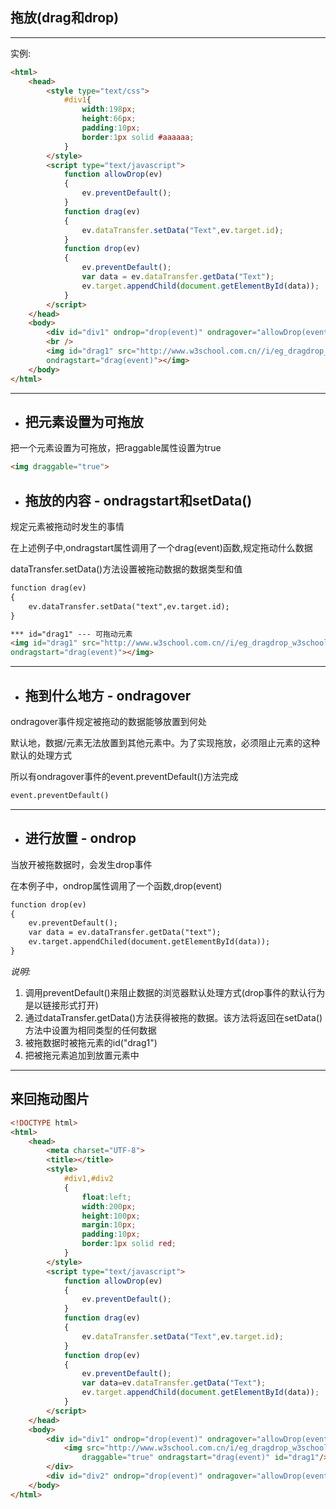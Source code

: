 ## 拖放\(drag和drop\)

---

实例:

```HTML
<html>
    <head>
        <style type="text/css">
            #div1{
                width:198px;
                height:66px;
                padding:10px;
                border:1px solid #aaaaaa;
            }
        </style>
        <script type="text/javascript">
            function allowDrop(ev)
            {
                ev.preventDefault();
            }
            function drag(ev)
            {
                ev.dataTransfer.setData("Text",ev.target.id);
            }
            function drop(ev)
            {
                ev.preventDefault();
                var data = ev.dataTransfer.getData("Text");
                ev.target.appendChild(document.getElementById(data));
            }
        </script>
    </head>
    <body>
        <div id="div1" ondrop="drop(event)" ondragover="allowDrop(event)"></div>
        <br />
        <img id="drag1" src="http://www.w3school.com.cn//i/eg_dragdrop_w3school.gif" draggable="true"
        ondragstart="drag(event)"></img>
    </body>
</html>
```

---

* ## 把元素设置为可拖放

把一个元素设置为可拖放，把raggable属性设置为true

```HTML
<img draggable="true">
```

* ## 拖放的内容 - ondragstart和setData\(\)

规定元素被拖动时发生的事情

在上述例子中,ondragstart属性调用了一个drag\(event\)函数,规定拖动什么数据

dataTransfer.setData\(\)方法设置被拖动数据的数据类型和值

```HTML
function drag(ev)
{
    ev.dataTransfer.setData("text",ev.target.id);
}

*** id="drag1" --- 可拖动元素
<img id="drag1" src="http://www.w3school.com.cn//i/eg_dragdrop_w3school.gif" draggable="true"
ondragstart="drag(event)"></img>
```

---

* ## 拖到什么地方 - ondragover

ondragover事件规定被拖动的数据能够放置到何处

默认地，数据/元素无法放置到其他元素中。为了实现拖放，必须阻止元素的这种默认的处理方式

所以有ondragover事件的event.preventDefault\(\)方法完成

```HTML
event.preventDefault()
```

---

* ## 进行放置 - ondrop

当放开被拖数据时，会发生drop事件

在本例子中，ondrop属性调用了一个函数,drop\(event\)

```HTML
function drop(ev)
{
    ev.preventDefault();
    var data = ev.dataTransfer.getData("text");
    ev.target.appendChiled(document.getElementById(data));
}
```

_说明:_

1. 调用preventDefault\(\)来阻止数据的浏览器默认处理方式\(drop事件的默认行为是以链接形式打开\)
2. 通过dataTransfer.getData\(\)方法获得被拖的数据。该方法将返回在setData\(\)方法中设置为相同类型的任何数据
3. 被拖数据时被拖元素的id\("drag1"\)
4. 把被拖元素追加到放置元素中

---

## 来回拖动图片

```HTML
<!DOCTYPE html>
<html>	
	<head>
		<meta charset="UTF-8">
		<title></title>
		<style>
			#div1,#div2
			{
				float:left;
				width:200px;
				height:100px;
				margin:10px;
				padding:10px;
				border:1px solid red;
			}
		</style>
		<script type="text/javascript">
			function allowDrop(ev)
			{
				ev.preventDefault();
			}
			function drag(ev)
			{
				ev.dataTransfer.setData("Text",ev.target.id);
			}
			function drop(ev)
			{
				ev.preventDefault();
				var data=ev.dataTransfer.getData("Text");
				ev.target.appendChild(document.getElementById(data));
			}
		</script>
	</head>
	<body>
		<div id="div1" ondrop="drop(event)" ondragover="allowDrop(event)">
			<img src="http://www.w3school.com.cn/i/eg_dragdrop_w3school.gif"
				draggable="true" ondragstart="drag(event)" id="drag1"/>
		</div>
		<div id="div2" ondrop="drop(event)" ondragover="allowDrop(event)"></div>
	</body>
</html>

```



